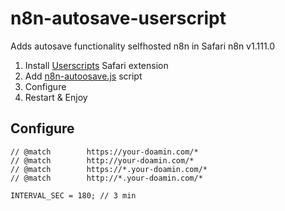 # n8n-autosave-userscript

Adds autosave functionality selfhosted n8n in Safari
n8n v1.111.0

1. Install [Userscripts](https://apps.apple.com/us/app/userscripts/id1463298887) Safari extension
2. Add [n8n-autoosave.js](https://github.com/cybertigro/n8n-autosave-userscript/blob/67179d896880944e11eba0a239d2564e8309047b/n8n-autosave.js) script
3. Configure
4. Restart & Enjoy

## Configure

```
// @match        https://your-doamin.com/*
// @match        http://your-doamin.com/*
// @match        https://*.your-doamin.com/*
// @match        http://*.your-doamin.com/*

INTERVAL_SEC = 180; // 3 min
```